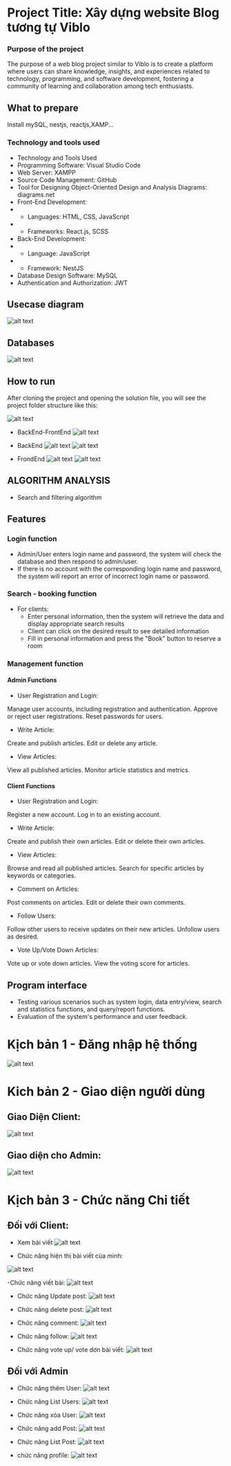 # Project Title: Xây dựng website Blog tương tự Viblo

### Purpose of the project
The purpose of a web blog project similar to Viblo is to create a platform where users can share knowledge, insights, and experiences related to technology, programming, and software development, fostering a community of learning and collaboration among tech enthusiasts.



## What to prepare
Install mySQL, nestjs, reactjs,XAMP...


### Technology and tools used
- Technology and Tools Used
- Programming Software: Visual Studio Code
- Web Server: XAMPP
- Source Code Management: GitHub
- Tool for Designing Object-Oriented Design and Analysis Diagrams: diagrams.net
- Front-End Development:
-  + Languages: HTML, CSS, JavaScript
-  + Frameworks: React.js, SCSS
- Back-End Development:
-  + Language: JavaScript
-  + Framework: NestJS
- Database Design Software: MySQL
- Authentication and Authorization: JWT
## Usecase diagram
![alt text](image/image-22.png)
## Databases
![alt text](image/image-10.png)
## How to run
After cloning the project and opening the solution file, you will see the project folder structure like this:

![alt text](image/image-15.png)


- BackEnd-FrontEnd
![alt text](image/image-9.png)


- BackEnd
![alt text](image/image.png)
![alt text](image/image-16.png)
- FrondEnd
![alt text](image/image-17.png)
![alt text](image/image-18.png)


## ALGORITHM ANALYSIS
- Search and filtering algorithm

## Features
### Login function
- Admin/User enters login name and password, the system will check the database and then respond to admin/user.
- If there is no account with the corresponding login name and password, the system will report an error of incorrect login name or password.
### Search - booking function
- For clients:
   + Enter personal information, then the system will retrieve the data and display appropriate search results
   + Client can click on the desired result to see detailed information
   + Fill in personal information and press the "Book" button to reserve a room
### Management function
#### Admin Functions
- User Registration and Login:

Manage user accounts, including registration and authentication.
Approve or reject user registrations.
Reset passwords for users.
- Write Article:

Create and publish articles.
Edit or delete any article.
- View Articles:

View all published articles.
Monitor article statistics and metrics.

#### Client Functions
- User Registration and Login:

Register a new account.
Log in to an existing account.
- Write Article:

Create and publish their own articles.
Edit or delete their own articles.
- View Articles:

Browse and read all published articles.
Search for specific articles by keywords or categories.
- Comment on Articles:

Post comments on articles.
Edit or delete their own comments.
- Follow Users:

Follow other users to receive updates on their new articles.
Unfollow users as desired.
- Vote Up/Vote Down Articles:

Vote up or vote down articles.
View the voting score for articles.
## Program interface
- Testing various scenarios such as system login, data entry/view, search and statistics functions, and query/report functions.
- Evaluation of the system's performance and user feedback.


# Kịch bản 1 - Đăng nhập hệ thống

![alt text](image/image-19.png)

# Kich bản 2 - Giao diện người dùng
## Giao Diện Client:
![alt text](image/image-20.png)
## Giao diện cho Admin:
![alt text](image/image-21.png)

# Kịch bản 3 - Chức năng Chi tiết
## Đối với Client:
- Xem bài viết
![alt text](image/image-23.png)

- Chức năng hiện thị bài viết của mình:

![alt text](image/image-24.png)

-Chức năng viết bài:
![alt text](image/image-25.png)

- Chức năng Update post:
![alt text](image/image-26.png)

- Chức năng delete post:
![alt text](image/image-27.png)

- Chức năng comment:
![alt text](image/image-28.png)

- Chức năng follow:
![alt text](image/image-29.png)

- Chức năng  vote up/ vote dơn bài viết:
![alt text](image/image-30.png)

## Đối với Admin
- Chức năng thêm User:
![alt text](image/image-31.png)

- Chức năng List Users:
![alt text](image/image-32.png)

- Chức năng xóa User:
![alt text](image/image-33.png)
 
- Chức năng add Post:
![alt text](image/image-34.png)

- Chức năng List Post:
![alt text](image/image-35.png)

- chức năng profile:
![alt text](image/image-36.png)

